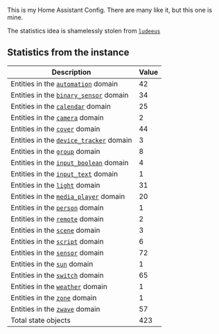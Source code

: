 This is my Home Assistant Config. There are many like it, but this one is mine.

The statistics idea is shamelessly stolen from [`ludeeus`](https://github.com/ludeeus/Home-Assistant-Config/blob/master/README.md)

## Statistics from the instance

Description | Value
-- | --
Entities in the [`automation`](https://www.home-assistant.io/components/automation) domain | 42
Entities in the [`binary_sensor`](https://www.home-assistant.io/components/binary_sensor) domain | 34
Entities in the [`calendar`](https://www.home-assistant.io/components/calendar) domain | 25
Entities in the [`camera`](https://www.home-assistant.io/components/camera) domain | 2
Entities in the [`cover`](https://www.home-assistant.io/components/cover) domain | 44
Entities in the [`device_tracker`](https://www.home-assistant.io/components/device_tracker) domain | 3
Entities in the [`group`](https://www.home-assistant.io/components/group) domain | 8
Entities in the [`input_boolean`](https://www.home-assistant.io/components/input_boolean) domain | 4
Entities in the [`input_text`](https://www.home-assistant.io/components/input_text) domain | 1
Entities in the [`light`](https://www.home-assistant.io/components/light) domain | 31
Entities in the [`media_player`](https://www.home-assistant.io/components/media_player) domain | 20
Entities in the [`person`](https://www.home-assistant.io/components/person) domain | 1
Entities in the [`remote`](https://www.home-assistant.io/components/remote) domain | 2
Entities in the [`scene`](https://www.home-assistant.io/components/scene) domain | 3
Entities in the [`script`](https://www.home-assistant.io/components/script) domain | 6
Entities in the [`sensor`](https://www.home-assistant.io/components/sensor) domain | 72
Entities in the [`sun`](https://www.home-assistant.io/components/sun) domain | 1
Entities in the [`switch`](https://www.home-assistant.io/components/switch) domain | 65
Entities in the [`weather`](https://www.home-assistant.io/components/weather) domain | 1
Entities in the [`zone`](https://www.home-assistant.io/components/zone) domain | 1
Entities in the [`zwave`](https://www.home-assistant.io/components/zwave) domain | 57
Total state objects | 423